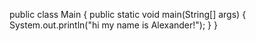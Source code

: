 public class Main {
    public static void main(String[] args) {
        System.out.println("hi my name is Alexander!");
    }
}
